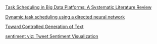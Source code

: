 [Task Scheduling in Big Data Platforms: A Systematic Literature Review](https://www.sciencedirect.com/science/article/pii/S0164121217301954)

[Dynamic task scheduling using a directed neural network](https://www.sciencedirect.com/science/article/pii/S0743731514001907)

[Toward Controlled Generation of Text](https://arxiv.org/pdf/1703.00955.pdf)

[sentiment viz: Tweet Sentiment Visualization](https://www.csc2.ncsu.edu/faculty/healey/tweet_viz/tweet_app/)
